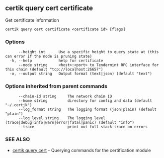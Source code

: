 ## certik query cert certificate

Get certificate information

```
certik query cert certificate <certificate id> [flags]
```

### Options

```
      --height int      Use a specific height to query state at (this can error if the node is pruning state)
  -h, --help            help for certificate
      --node string     <host>:<port> to Tendermint RPC interface for this chain (default "tcp://localhost:26657")
  -o, --output string   Output format (text|json) (default "text")
```

### Options inherited from parent commands

```
      --chain-id string     The network chain ID
      --home string         directory for config and data (default "~/.certik")
      --log_format string   The logging format (json|plain) (default "plain")
      --log_level string    The logging level (trace|debug|info|warn|error|fatal|panic) (default "info")
      --trace               print out full stack trace on errors
```

### SEE ALSO

* [certik query cert](certik_query_cert.md)	 - Querying commands for the certification module



